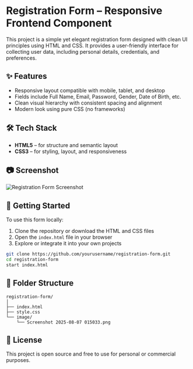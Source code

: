 # Registration Form – Responsive Frontend Component

This project is a simple yet elegant registration form designed with clean UI principles using HTML and CSS. It provides a user-friendly interface for collecting user data, including personal details, credentials, and preferences.

## ✨ Features

- Responsive layout compatible with mobile, tablet, and desktop
- Fields include Full Name, Email, Password, Gender, Date of Birth, etc.
- Clean visual hierarchy with consistent spacing and alignment
- Modern look using pure CSS (no frameworks)

## 🛠️ Tech Stack

- **HTML5** – for structure and semantic layout  
- **CSS3** – for styling, layout, and responsiveness

## 📷 Screenshot

![Registration Form Screenshot](image/Screenshot%202025-08-07%20015033.png)

## 🚀 Getting Started

To use this form locally:

1. Clone the repository or download the HTML and CSS files
2. Open the `index.html` file in your browser
3. Explore or integrate it into your own projects

```bash
git clone https://github.com/yourusername/registration-form.git
cd registration-form
start index.html
```

## 📁 Folder Structure

```
registration-form/
│
├── index.html
├── style.css
└── image/
    └── Screenshot 2025-08-07 015033.png
```

## 📄 License

This project is open source and free to use for personal or commercial purposes.
